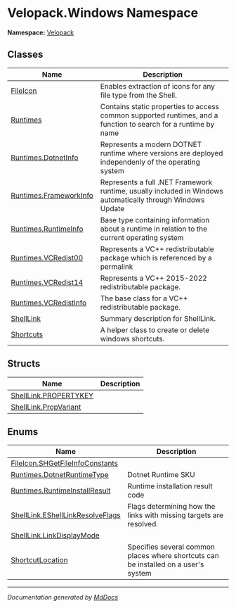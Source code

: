 ﻿<!--  
  <auto-generated>   
    The contents of this file were generated by a tool.  
    Changes to this file may be list if the file is regenerated  
  </auto-generated>   
-->

# Velopack.Windows Namespace

**Namespace:** [Velopack](../index.md)  

## Classes

| Name                                                      | Description                                                                                                    |
| --------------------------------------------------------- | -------------------------------------------------------------------------------------------------------------- |
| [FileIcon](FileIcon/index.md)                             | Enables extraction of icons for any file type from the Shell.                                                  |
| [Runtimes](Runtimes/index.md)                             | Contains static properties to access common supported runtimes, and a function to search for a runtime by name |
| [Runtimes.DotnetInfo](Runtimes/DotnetInfo/index.md)       |  Represents a modern DOTNET runtime where versions are deployed independenly of the operating system           |
| [Runtimes.FrameworkInfo](Runtimes/FrameworkInfo/index.md) |  Represents a full .NET Framework runtime, usually included in Windows automatically through Windows Update    |
| [Runtimes.RuntimeInfo](Runtimes/RuntimeInfo/index.md)     |  Base type containing information about a runtime in relation to the current operating system                  |
| [Runtimes.VCRedist00](Runtimes/VCRedist00/index.md)       |  Represents a VC++ redistributable package which is referenced by a permalink                                  |
| [Runtimes.VCRedist14](Runtimes/VCRedist14/index.md)       |  Represents a VC++ 2015\-2022 redistributable package.                                                         |
| [Runtimes.VCRedistInfo](Runtimes/VCRedistInfo/index.md)   |  The base class for a VC++ redistributable package.                                                            |
| [ShellLink](ShellLink/index.md)                           | Summary description for ShellLink.                                                                             |
| [Shortcuts](Shortcuts/index.md)                           | A helper class to create or delete windows shortcuts.                                                          |

## Structs

| Name                                                    | Description |
| ------------------------------------------------------- | ----------- |
| [ShellLink.PROPERTYKEY](ShellLink/PROPERTYKEY/index.md) |             |
| [ShellLink.PropVariant](ShellLink/PropVariant/index.md) |             |

## Enums

| Name                                                                          | Description                                                                         |
| ----------------------------------------------------------------------------- | ----------------------------------------------------------------------------------- |
| [FileIcon.SHGetFileInfoConstants](FileIcon/SHGetFileInfoConstants/index.md)   |                                                                                     |
| [Runtimes.DotnetRuntimeType](Runtimes/DotnetRuntimeType/index.md)             |  Dotnet Runtime SKU                                                                 |
| [Runtimes.RuntimeInstallResult](Runtimes/RuntimeInstallResult/index.md)       |  Runtime installation result code                                                   |
| [ShellLink.EShellLinkResolveFlags](ShellLink/EShellLinkResolveFlags/index.md) | Flags determining how the links with missing targets are resolved.                  |
| [ShellLink.LinkDisplayMode](ShellLink/LinkDisplayMode/index.md)               |                                                                                     |
| [ShortcutLocation](ShortcutLocation/index.md)                                 | Specifies several common places where shortcuts can be installed on a user's system |

___

*Documentation generated by [MdDocs](https://github.com/ap0llo/mddocs)*
